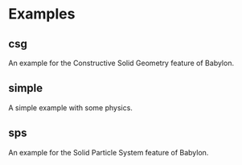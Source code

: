 # Examples

## csg

An example for the Constructive Solid Geometry feature of Babylon.

## simple

A simple example with some physics.

## sps

An example for the Solid Particle System feature of Babylon.
